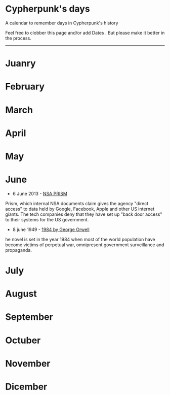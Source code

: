 # Cypherpunk's days
A calendar to remember days in Cypherpunk's  history

Feel free to clobber this page and/or add Dates . But please make it better in the process.

***

# Juanry

# February

# March

# April

# May

# June
* 6 June 2013 - [NSA PRISM](https://www.theguardian.com/world/2013/jun/23/edward-snowden-nsa-files-timeline)

Prism, which internal NSA documents claim gives the agency "direct access" to data held by Google, Facebook, Apple and other US internet 
giants. The tech companies deny that they have set up "back door access" to their systems for the US government.

* 8 june 1949 - [1984 by George Orwell](https://en.wikipedia.org/wiki/Nineteen_Eighty-Four)

he novel is set in the year 1984 when most of the world population have become victims of perpetual war, omnipresent government surveillance and propaganda. 


# July

# August

# September

# Octuber

# November

# Dicember
